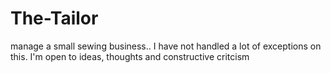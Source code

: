 # The-Tailor
manage a small sewing business..
I have not handled a lot of exceptions on this. I'm
open to ideas, thoughts and constructive critcism

